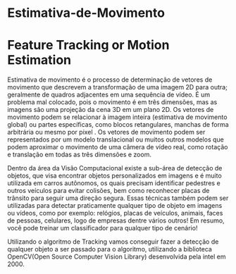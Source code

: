 # Estimativa-de-Movimento
# Feature Tracking or Motion Estimation

Estimativa de movimento é o processo de determinação de vetores de movimento que descrevem a transformação de uma imagem 2D para outra; geralmente de quadros adjacentes em uma sequência de vídeo. É um problema mal colocado, pois o movimento é em três dimensões, mas as imagens são uma projeção da cena 3D em um plano 2D. Os vetores de movimento podem se relacionar à imagem inteira (estimativa de movimento global) ou partes específicas, como blocos retangulares, manchas de forma arbitrária ou mesmo por pixel . Os vetores de movimento podem ser representados por um modelo translacional ou muitos outros modelos que podem aproximar o movimento de uma câmera de vídeo real, como rotação e translação em todas as três dimensões e zoom.

Dentro da área da Visão Computacional existe a sub-área de detecção de objetos, que visa encontrar objetos personalizados em imagens e é muito utilizada em carros autônomos, os quais precisam identificar pedestres e outros veículos para evitar colisões, bem como reconhecer placas de trânsito para seguir uma direção segura. Essas técnicas também podem ser utilizadas para detectar praticamente qualquer tipo de objeto em imagens ou vídeos, como por exemplo: relógios, placas de veículos, animais, faces de pessoas, celulares, logo de empresas dentre vários outros! Em resumo, você pode treinar um classificador para qualquer tipo de cenário!

Utilizando o algoritmo de Tracking vamos conseguir fazer a detecção de qualquer objeto a ser passado para o algoritmo, utilizando a biblioteca OpenCV(Open Source Computer Vision Library) desenvolvida pela intel em 2000.
